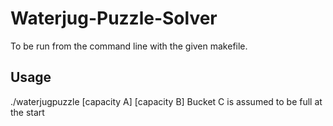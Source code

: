 # Waterjug-Puzzle-Solver
To be run from the command line with the given makefile.
## Usage
./waterjugpuzzle [capacity A] [capacity B] <capacity C> <goal A> <goal B> <goal C> Bucket C is assumed to be full at the start
